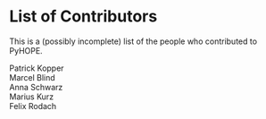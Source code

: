 # List of Contributors

This is a (possibly incomplete) list of the people who contributed to PyHOPE.

Patrick Kopper<br>
Marcel Blind<br>
Anna Schwarz<br>
Marius Kurz<br>
Felix Rodach<br>
